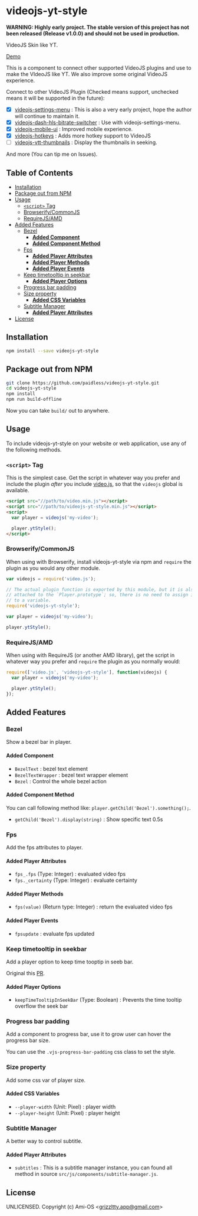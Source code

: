# videojs-yt-style

**WARNING: Highly early project. The stable version of this project has not been released (Release v1.0.0) and should not be used in production.**

VideoJS Skin like YT.

[Demo](https://paidless.github.io/videojs-yt-style/docs/)

This is a component to connect other supported VideoJS plugins and use to make the VIdeoJS like YT. We also improve some original VideoJS experience.

Connect to other VideoJS Plugin (Checked means support, unchecked means it will be supported in the future):

- [x] [videojs-settings-menu](https://github.com/samueleastdev/videojs-setting-menu) : This is also a very early project, hope the author will continue to maintain it.
- [x] [videojs-dash-hls-bitrate-switcher](https://github.com/samueleastdev/videojs-dash-hls-bitrate-switcher) : Use with videojs-settings-menu.
- [x] [videojs-mobile-ui](https://github.com/mister-ben/videojs-mobile-ui) : Improved mobile experience.
- [x] [videojs-hotkeys](https://github.com/ctd1500/videojs-hotkeys) : Adds more hotkey support to VideoJS
- [ ] [videojs-vtt-thumbnails](https://github.com/mayeaux/videojs-vtt-thumbnails) : Display the thumbnails in seeking.

And more (You can tip me on Issues).

## Table of Contents

<!-- START doctoc generated TOC please keep comment here to allow auto update -->
<!-- DON'T EDIT THIS SECTION, INSTEAD RE-RUN doctoc TO UPDATE -->


- [Installation](#installation)
- [Package out from NPM](#package-out-from-npm)
- [Usage](#usage)
  - [`<script>` Tag](#script-tag)
  - [Browserify/CommonJS](#browserifycommonjs)
  - [RequireJS/AMD](#requirejsamd)
- [Added Features](#added-features)
  - [Bezel](#bezel)
    - [**Added Component**](#added-component)
    - [**Added Component Method**](#added-component-method)
  - [Fps](#fps)
    - [**Added Player Attributes**](#added-player-attributes)
    - [**Added Player Methods**](#added-player-methods)
    - [**Added Player Events**](#added-player-events)
  - [Keep timetooltip in seekbar](#keep-timetooltip-in-seekbar)
    - [**Added Player Options**](#added-player-options)
  - [Progress bar padding](#progress-bar-padding)
  - [Size property](#size-property)
    - [**Added CSS Variables**](#added-css-variables)
  - [Subtitle Manager](#subtitle-manager)
    - [**Added Player Attributes**](#added-player-attributes-1)
- [License](#license)

<!-- END doctoc generated TOC please keep comment here to allow auto update -->
## Installation

```sh
npm install --save videojs-yt-style
```

## Package out from NPM

```sh
git clone https://github.com/paidless/videojs-yt-style.git
cd videojs-yt-style
npm install
npm run build-offline
```

Now you can take `build/` out to anywhere.

## Usage

To include videojs-yt-style on your website or web application, use any of the following methods.

### `<script>` Tag

This is the simplest case. Get the script in whatever way you prefer and include the plugin _after_ you include [video.js][videojs], so that the `videojs` global is available.

```html
<script src="//path/to/video.min.js"></script>
<script src="//path/to/videojs-yt-style.min.js"></script>
<script>
  var player = videojs('my-video');

  player.ytStyle();
</script>
```

### Browserify/CommonJS

When using with Browserify, install videojs-yt-style via npm and `require` the plugin as you would any other module.

```js
var videojs = require('video.js');

// The actual plugin function is exported by this module, but it is also
// attached to the `Player.prototype`; so, there is no need to assign it
// to a variable.
require('videojs-yt-style');

var player = videojs('my-video');

player.ytStyle();
```

### RequireJS/AMD

When using with RequireJS (or another AMD library), get the script in whatever way you prefer and `require` the plugin as you normally would:

```js
require(['video.js', 'videojs-yt-style'], function(videojs) {
  var player = videojs('my-video');

  player.ytStyle();
});
```

## Added Features

### Bezel

Show a bezel bar in player.

#### **Added Component**

- `BezelText` : bezel text element
- `BezelTextWrapper` : bezel text wrapper element
- `Bezel` : Control the whole bezel action

#### **Added Component Method**

You can call following method like: `player.getChild('Bezel').something();`.

- `getChild('Bezel').display(string)` : Show specific text 0.5s

### Fps

Add the fps attributes to player.

#### **Added Player Attributes**

- `fps_.fps` (Type: Integer) : evaluated video fps
- `fps._certainty` (Type: Integer) : evaluate certainty

#### **Added Player Methods**

- `fps(value)` (Return type: Integer) : return the evaluated video fps

#### **Added Player Events**

- `fpsupdate` : evaluate fps updated

### Keep timetooltip in seekbar

Add a player option to keep time tooptip in seeb bar.

Original this [PR](https://github.com/videojs/video.js/pull/7913).

#### **Added Player Options**

- `keepTimeTooltipInSeekBar` (Type: Boolean) : Prevents the time tooltip overflow the seek bar

### Progress bar padding

Add a component to progress bar, use it to grow user can hover the progress bar size.

You can use the `.vjs-progress-bar-padding` css class to set the style.

### Size property

Add some css var of player size.

#### **Added CSS Variables**

- `--player-width` (Unit: Pixel) : player width
- `--player-height` (Unit: Pixel) : player height

### Subtitle Manager

A better way to control subtitle.

#### **Added Player Attributes**

- `subtitles` : This is a subtitle manager instance, you can found all method in source `src/js/components/subtitle-manager.js`.

## License

UNLICENSED. Copyright (c) Ami-OS &lt;grizzltty.app@gmail.com&gt;


[videojs]: http://videojs.com/
